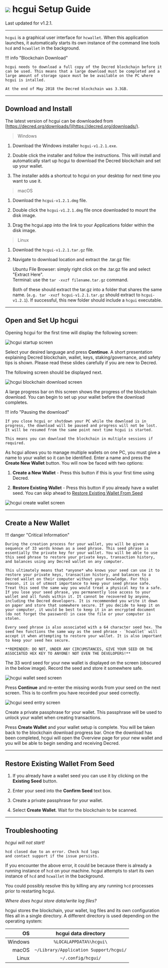 # <img class="dcr-icon" src="/img/dcr-icons/Wallet.svg" /> hcgui Setup Guide

Last updated for v1.2.1.

---

`hcgui` is a graphical user interface for `hcwallet`. When this application launches, it automatically starts its own instance of the command line tools `hcd` and `hcwallet` in the background.

!!! info "Blockchain Download"

	hcgui needs to download a full copy of the Decred blockchain before it can be used. This means that a large download must be completed and a large amount of storage space must be be available on the PC where hcgui is intalled.

	At the end of May 2018 the Decred blockchain was 3.3GB.

---

## Download and Install

The latest version of hcgui can be downloaded from [https://decred.org/downloads/](https://decred.org/downloads/).

> Windows

1. Download the Windows installer `hcgui-v1.2.1.exe`.

1. Double click the installer and follow the instructions. This will install and automatically start up hcgui to download the Decred blockchain and set up your wallet.

1. The installer adds a shortcut to hcgui on your desktop for next time you want to use it.

> macOS

1. Download the `hcgui-v1.2.1.dmg` file.

1. Double click the `hcgui-v1.2.1.dmg` file once downloaded to mount the disk image.

1. Drag the hcgui.app into the link to your Applications folder within the disk image.

> Linux

1. Download the `hcgui-v1.2.1.tar.gz` file.

1. Navigate to download location and extract the .tar.gz file:

    Ubuntu File Browser: simply right click on the .tar.gz file and select "Extract Here". <br />
    Terminal: use the `tar -xvzf filename.tar.gz` command.

    Both of these should extract the tar.gz into a folder that shares the same name. (`e.g. tar -xvzf hcgui-v1.2.1.tar.gz` should extract to `hcgui-v1.2.1`). If successful, this new folder should include a `hcgui` executable.

---

## Open and Set Up hcgui

Opening hcgui for the first time will display the following screen:

![hcgui startup screen](/img/decrediton/startup.png)

Select your desired language and press **Continue**. A short presentation explaining Decred blockchain, wallet, keys, staking/governance, and safety tips is shown. Please read these slides carefully if you are new to Decred.

The following screen should be displayed next.

![hcgui blockchain download screen](/img/decrediton/chain-downloading.png)

A large progress bar on this screen shows the progress of the blockchain download. You can begin to set up your wallet before the download completes. 

!!! info "Pausing the download"

    If you close hcgui or shutdown your PC while the download is in progress, the download will be paused and progress will not be lost. It will be resumed from the same point next time hcgui is started.

    This means you can download the blockchain in multiple sessions if required.

As hcgui allows you to manage multiple wallets on one PC, you must give a name to your wallet so it can be identified. Enter a name and press the **Create New Wallet** button. You will now be faced with two options: 

1. **Create a New Wallet** - Press this button if this is your first time using Decred.

1. **Restore Existing Wallet** - Press this button if you already have a wallet seed. You can skip ahead to [Restore Existing Wallet From Seed](/getting-started/user-guides/hcgui-setup.md#restore-existing-wallet-from-seed)

![hcgui create wallet screen](/img/decrediton/create-wallet.png)

---

## Create a New Wallet

!!! danger "Critical Information"

    During the creation process for your wallet, you will be given a sequence of 33 words known as a seed phrase. This seed phrase is essentially the private key for your wallet. You will be able to use this seed phrase to restore your private keys, transaction history, and balances using any Decred wallet on any computer.

    This ultimately means that *anyone* who knows your seed can use it to restore your private keys, transaction history, and balances to a Decred wallet on their computer without your knowledge. For this reason, it is of utmost importance to keep your seed phrase safe. Treat this seed the same way you would treat a physical key to a safe. If you lose your seed phrase, you permanently lose access to your wallet and all funds within it. It cannot be recovered by anyone, including the Decred developers. It is recommended you write it down on paper and store that somewhere secure. If you decide to keep it on your computer, it would be best to keep it in an encrypted document (do not forget the password) in case the file or your computer is stolen.

    Every seed phrase is also associated with a 64 character seed hex. The seed hex functions the same way as the seed phrase - `hcwallet` will accept it when attempting to restore your wallet. It is also important to keep your seed hex secure.

    **REMINDER: DO NOT, UNDER ANY CIRCUMSTANCES, GIVE YOUR SEED OR THE ASSOCIATED HEX KEY TO ANYONE! NOT EVEN THE DEVELOPERS!**

The 33 word seed for your new wallet is displayed on the screen (obscured in the below image). Record the seed and store it somewhere safe.

![hcgui wallet seed screen](/img/decrediton/wallet-seed.png)

Press **Continue** and re-enter the missing words from your seed on the next screen. This is to confirm you have recorded your seed correctly.

![hcgui seed entry screen](/img/decrediton/seed-entered.png)

Create a private passphrase for your wallet. This passphrase will be used to unlock your wallet when creating transactions.

Press **Create Wallet** and your wallet setup is complete. You will be taken back to the blockchain download progress bar. Once the download has been completed, hcgui will open the Overview page for your new wallet and you will be able to begin sending and receiving Decred.

---

## Restore Existing Wallet From Seed

1. If you already have a wallet seed you can use it by clicking on the **Existing Seed** button.

1. Enter your seed into the **Confirm Seed** text box.

1. Create a private passphrase for your wallet.

1. Select **Create Wallet**. Wait for the blockchain to be scanned.

---

## Troubleshooting

*hcgui will not start!*

```
hcd closed due to an error. Check hcd logs
and contact support if the issue persists.
```

If you encounter the above error, it could be because there is already a running instance of `hcd` on your machine. hcgui attempts to start its own instance of `hcd` and `hcwallet` in the background.

You could possibly resolve this by killing any any running `hcd` processes prior to restarting hcgui.

*Where does hcgui store data/write log files?*

hcgui stores the blockchain, your wallet, log files and its own configuration files all in a single directory. A different directory is used depending on the operating system:

| OS      | hcgui data directory                   |
| -------:|:-------------------------------------------:|
| Windows | `%LOCALAPPDATA%\hcgui\`                |
| macOS   | `~/Library/Application Support/hcgui/` |
| Linux   | `~/.config/hcgui/`                     |
